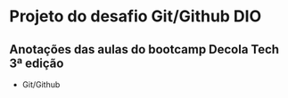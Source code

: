 # Projeto do desafio Git/Github DIO

## Anotações das aulas do bootcamp Decola Tech 3ª edição


* Git/Github
